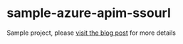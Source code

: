 # sample-azure-apim-ssourl
Sample project, please [visit the blog post](http://blogs.msdn.com/b/katriend/archive/2015/12/21/using-the-azure-api-management-rest-api-as-workaround-to-rbac-functionality.aspx) for more details




